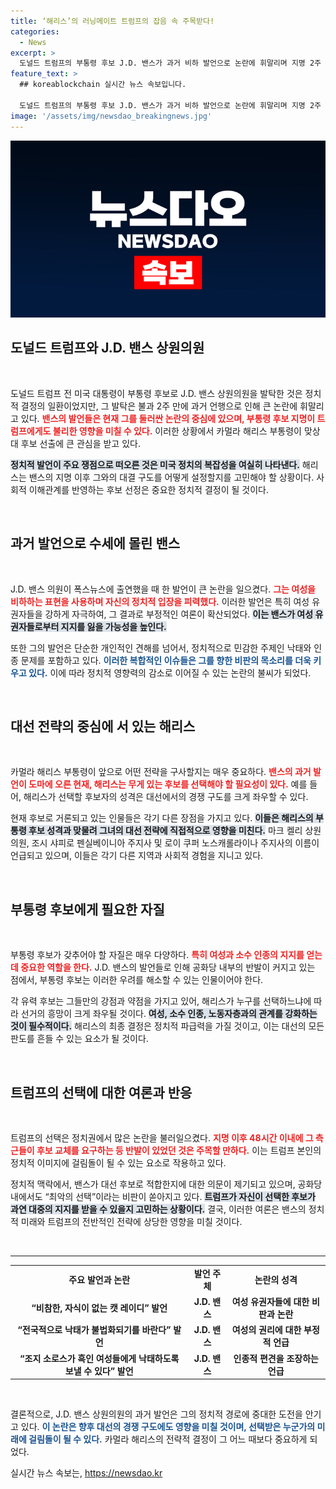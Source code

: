 ```yaml
---
title: ‘해리스’의 러닝메이트 트럼프의 잡음 속 주목받다!
categories:
  - News
excerpt: >
  도널드 트럼프의 부통령 후보 J.D. 밴스가 과거 비하 발언으로 논란에 휘말리며 지명 2주 만에 위기에 직면했다. 여성과 소수 인종 표심을 잃을 가능성이 커지면서 해리스 부통령의 전략적 선택이 주목받고 있다.
feature_text: >
  ## koreablockchain 실시간 뉴스 속보입니다.

  도널드 트럼프의 부통령 후보 J.D. 밴스가 과거 비하 발언으로 논란에 휘말리며 지명 2주 만에 위기에 직면했다. 여성과 소수 인종 표심을 잃을 가능성이 커지면서 해리스 부통령의 전략적 선택이 주목받고 있다.
image: '/assets/img/newsdao_breakingnews.jpg'
---
```


<p><img src="/assets/img/newsdao_breakingnews.jpg" alt="koreablockchain 속보" /></p>

<h2 data-ke-size="size26">도널드 트럼프와 J.D. 밴스 상원의원</h2>

<p data-ke-size="size16">&nbsp;</p>

<p>도널드 트럼프 전 미국 대통령이 부통령 후보로 J.D. 밴스 상원의원을 발탁한 것은 정치적 결정의 일환이었지만, 그 발탁은 불과 2주 만에 과거 언행으로 인해 큰 논란에 휘말리고 있다. <b><span style="color: #ee2323;">밴스의 발언들은 현재 그를 둘러싼 논란의 중심에 있으며, 부통령 후보 지명이 트럼프에게도 불리한 영향을 미칠 수 있다.</span></b> 이러한 상황에서 카멀라 해리스 부통령이 맞상대 후보 선출에 큰 관심을 받고 있다. </p>

<p><b><span style="background-color: #21538527;">정치적 발언이 주요 쟁점으로 떠오른 것은 미국 정치의 복잡성을 여실히 나타낸다.</span></b> 해리스는 밴스의 지명 이후 그와의 대결 구도를 어떻게 설정할지를 고민해야 할 상황이다. 사회적 이해관계를 반영하는 후보 선정은 중요한 정치적 결정이 될 것이다. </p>

<p data-ke-size="size16">&nbsp;</p>

<h2 data-ke-size="size26">과거 발언으로 수세에 몰린 밴스</h2>

<p data-ke-size="size16">&nbsp;</p>

<p>J.D. 밴스 의원이 폭스뉴스에 출연했을 때 한 발언이 큰 논란을 일으켰다. <b><span style="color: #ee2323;">그는 여성을 비하하는 표현을 사용하며 자신의 정치적 입장을 피력했다.</span></b> 이러한 발언은 특히 여성 유권자들을 강하게 자극하여, 그 결과로 부정적인 여론이 확산되었다. <b><span style="background-color: #21538527;">이는 밴스가 여성 유권자들로부터 지지를 잃을 가능성을 높인다.</span></b></p>

<p>또한 그의 발언은 단순한 개인적인 견해를 넘어서, 정치적으로 민감한 주제인 낙태와 인종 문제를 포함하고 있다. <b><span style="color: #1a5490;">이러한 복합적인 이슈들은 그를 향한 비판의 목소리를 더욱 키우고 있다.</span></b> 이에 따라 정치적 영향력의 감소로 이어질 수 있는 논란의 불씨가 되었다. </p>

<p data-ke-size="size16">&nbsp;</p>

<h2 data-ke-size="size26">대선 전략의 중심에 서 있는 해리스</h2>

<p data-ke-size="size16">&nbsp;</p>

<p>카멀라 해리스 부통령이 앞으로 어떤 전략을 구사할지는 매우 중요하다. <b><span style="color: #ee2323;">밴스의 과거 발언이 도마에 오른 현재, 해리스는 무게 있는 후보를 선택해야 할 필요성이 있다.</span></b> 예를 들어, 해리스가 선택할 후보자의 성격은 대선에서의 경쟁 구도를 크게 좌우할 수 있다. </p>

<p>현재 후보로 거론되고 있는 인물들은 각기 다른 장점을 가지고 있다. <b><span style="background-color: #21538527;">이들은 해리스의 부통령 후보 성격과 맞물려 그녀의 대선 전략에 직접적으로 영향을 미친다.</span></b> 마크 켈리 상원의원, 조시 샤피로 펜실베이니아 주지사 및 로이 쿠퍼 노스캐롤라이나 주지사의 이름이 언급되고 있으며, 이들은 각기 다른 지역과 사회적 경험을 지니고 있다. </p>

<p data-ke-size="size16">&nbsp;</p>

<h2 data-ke-size="size26">부통령 후보에게 필요한 자질</h2>

<p data-ke-size="size16">&nbsp;</p>

<p>부통령 후보가 갖추어야 할 자질은 매우 다양하다. <b><span style="color: #ee2323;">특히 여성과 소수 인종의 지지를 얻는 데 중요한 역할을 한다.</span></b> J.D. 밴스의 발언들로 인해 공화당 내부의 반발이 커지고 있는 점에서, 부통령 후보는 이러한 우려를 해소할 수 있는 인물이어야 한다. </p>

<p>각 유력 후보는 그들만의 강점과 약점을 가지고 있어, 해리스가 누구를 선택하느냐에 따라 선거의 흥망이 크게 좌우될 것이다. <b><span style="background-color: #21538527;">여성, 소수 인종, 노동자층과의 관계를 강화하는 것이 필수적이다.</span></b> 해리스의 최종 결정은 정치적 파급력을 가질 것이고, 이는 대선의 모든 판도를 흔들 수 있는 요소가 될 것이다.</p>

<p data-ke-size="size16">&nbsp;</p>

<h2 data-ke-size="size26">트럼프의 선택에 대한 여론과 반응</h2>

<p data-ke-size="size16">&nbsp;</p>

<p>트럼프의 선택은 정치권에서 많은 논란을 불러일으켰다. <b><span style="color: #ee2323;">지명 이후 48시간 이내에 그 측근들이 후보 교체를 요구하는 등 반발이 있었던 것은 주목할 만하다.</span></b> 이는 트럼프 본인의 정치적 이미지에 걸림돌이 될 수 있는 요소로 작용하고 있다. </p>

<p>정치적 맥락에서, 밴스가 대선 후보로 적합한지에 대한 의문이 제기되고 있으며, 공화당 내에서도 “최악의 선택”이라는 비판이 쏟아지고 있다. <b><span style="background-color: #21538527;">트럼프가 자신이 선택한 후보가 과연 대중의 지지를 받을 수 있을지 고민하는 상황이다.</span></b> 결국, 이러한 여론은 밴스의 정치적 미래와 트럼프의 전반적인 전략에 상당한 영향을 미칠 것이다.</p>

<p data-ke-size="size16">&nbsp;</p>

<hr>

<table style="width: 100%; border-collapse: collapse;">
<tr>
<td style="text-align: center; height: 17px;"><b>주요 발언과 논란</b></td>
<td style="text-align: center; height: 17px;"><b>발언 주체</b></td>
<td style="text-align: center; height: 17px;"><b>논란의 성격</b></td>
</tr>
<tr>
<td style="text-align: center; height: 17px;"><b>“비참한, 자식이 없는 캣 레이디” 발언</b></td>
<td style="text-align: center; height: 17px;"><b>J.D. 밴스</b></td>
<td style="text-align: center; height: 17px;"><b>여성 유권자들에 대한 비판과 논란</b></td>
</tr>
<tr>
<td style="text-align: center; height: 17px;"><b>“전국적으로 낙태가 불법화되기를 바란다” 발언</b></td>
<td style="text-align: center; height: 17px;"><b>J.D. 밴스</b></td>
<td style="text-align: center; height: 17px;"><b>여성의 권리에 대한 부정적 언급</b></td>
</tr>
<tr>
<td style="text-align: center; height: 17px;"><b>“조지 소로스가 흑인 여성들에게 낙태하도록 보낼 수 있다” 발언</b></td>
<td style="text-align: center; height: 17px;"><b>J.D. 밴스</b></td>
<td style="text-align: center; height: 17px;"><b>인종적 편견을 조장하는 언급</b></td>
</tr>
</table>

<p data-ke-size="size16">&nbsp;</p>

<p>결론적으로, J.D. 밴스 상원의원의 과거 발언은 그의 정치적 경로에 중대한 도전을 안기고 있다. <b><span style="color: #1a5490;">이 논란은 향후 대선의 경쟁 구도에도 영향을 미칠 것이며, 선택받은 누군가의 미래에 걸림돌이 될 수 있다.</span></b> 카멀라 해리스의 전략적 결정이 그 어느 때보다 중요하게 되었다.</p>
실시간 뉴스 속보는, <a href="https://newsdao.kr" rel="dofollow">https://newsdao.kr</a>


